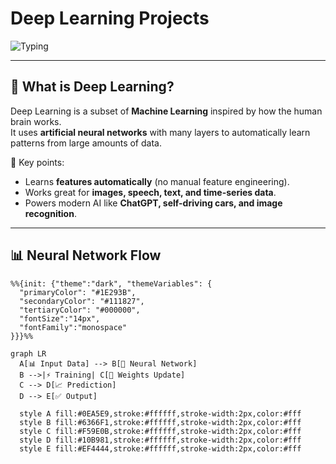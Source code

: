 # Deep Learning Projects

![Typing](https://readme-typing-svg.herokuapp.com?size=24&duration=4000&color=62b6cb&center=true&vCenter=true&lines=Simple+Deep+Learning+Projects;Learning+Neural+Networks;Building+while+Learning;)

---

## 🧠 What is Deep Learning?

Deep Learning is a subset of **Machine Learning** inspired by how the human brain works.  
It uses **artificial neural networks** with many layers to automatically learn patterns from large amounts of data.  

🔑 Key points:
- Learns **features automatically** (no manual feature engineering).  
- Works great for **images, speech, text, and time-series data**.  
- Powers modern AI like **ChatGPT, self-driving cars, and image recognition**.  

---

## 📊 Neural Network Flow

```mermaid
%%{init: {"theme":"dark", "themeVariables": {
  "primaryColor": "#1E293B",
  "secondaryColor": "#111827",
  "tertiaryColor": "#000000",
  "fontSize":"14px",
  "fontFamily":"monospace"
}}}%%

graph LR
  A[📊 Input Data] --> B[🧠 Neural Network]
  B -->|⚡ Training| C[🔁 Weights Update]
  C --> D[📈 Prediction]
  D --> E[✅ Output]

  style A fill:#0EA5E9,stroke:#ffffff,stroke-width:2px,color:#fff
  style B fill:#6366F1,stroke:#ffffff,stroke-width:2px,color:#fff
  style C fill:#F59E0B,stroke:#ffffff,stroke-width:2px,color:#fff
  style D fill:#10B981,stroke:#ffffff,stroke-width:2px,color:#fff
  style E fill:#EF4444,stroke:#ffffff,stroke-width:2px,color:#fff
```


